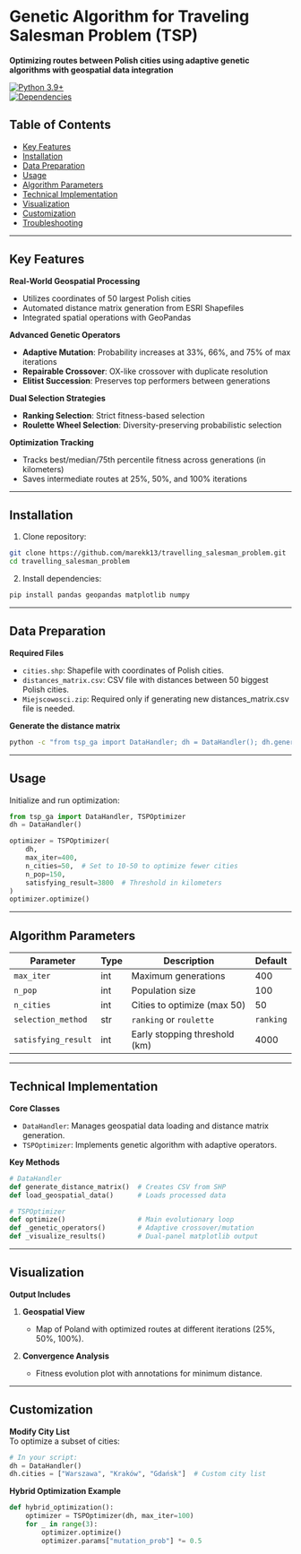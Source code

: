# Genetic Algorithm for Traveling Salesman Problem (TSP)  
**Optimizing routes between Polish cities using adaptive genetic algorithms with geospatial data integration**  

[![Python 3.9+](https://img.shields.io/badge/Python-3.9%2B-blue.svg)](https://www.python.org/downloads/)  
[![Dependencies](https://img.shields.io/badge/dependencies-pandas%20geopandas%20matplotlib%20numpy-orange)](requirements.txt)  

## Table of Contents  
- [Key Features](#key-features)  
- [Installation](#installation)  
- [Data Preparation](#data-preparation)  
- [Usage](#usage)  
- [Algorithm Parameters](#algorithm-parameters)  
- [Technical Implementation](#technical-implementation)  
- [Visualization](#visualization)  
- [Customization](#customization)  
- [Troubleshooting](#troubleshooting)  

---  

## Key Features  
**Real-World Geospatial Processing**  
- Utilizes coordinates of 50 largest Polish cities  
- Automated distance matrix generation from ESRI Shapefiles  
- Integrated spatial operations with GeoPandas  

**Advanced Genetic Operators**  
- **Adaptive Mutation**: Probability increases at 33%, 66%, and 75% of max iterations  
- **Repairable Crossover**: OX-like crossover with duplicate resolution  
- **Elitist Succession**: Preserves top performers between generations  

**Dual Selection Strategies**  
- **Ranking Selection**: Strict fitness-based selection  
- **Roulette Wheel Selection**: Diversity-preserving probabilistic selection  

**Optimization Tracking**  
- Tracks best/median/75th percentile fitness across generations (in kilometers)  
- Saves intermediate routes at 25%, 50%, and 100% iterations  

---  

## Installation  
1. Clone repository:  
```bash  
git clone https://github.com/marekk13/travelling_salesman_problem.git  
cd travelling_salesman_problem  
```  

2. Install dependencies:  
```bash
pip install pandas geopandas matplotlib numpy 
```  
  

---  

## Data Preparation  
**Required Files**  
- `cities.shp`: Shapefile with coordinates of Polish cities.  
- `distances_matrix.csv`: CSV file with distances between 50 biggest Polish cities.  
- `Miejscowosci.zip`: Required only if generating new distances_matrix.csv file is needed.

**Generate the distance matrix**
```bash  
python -c "from tsp_ga import DataHandler; dh = DataHandler(); dh.generate_distance_matrix(dh.cities)"  
```  

---  

## Usage  
Initialize and run optimization:  
  
```python
from tsp_ga import DataHandler, TSPOptimizer  
dh = DataHandler()  

optimizer = TSPOptimizer(  
    dh,  
    max_iter=400,  
    n_cities=50,  # Set to 10-50 to optimize fewer cities  
    n_pop=150,  
    satisfying_result=3800  # Threshold in kilometers  
)  
optimizer.optimize() 
``` 
  

---  

## Algorithm Parameters  
| Parameter | Type | Description | Default |  
|-----------|------|-------------|---------|  
| `max_iter` | int | Maximum generations | 400 |  
| `n_pop` | int | Population size | 100 |  
| `n_cities` | int | Cities to optimize (max 50) | 50 |  
| `selection_method` | str | `ranking` or `roulette` | `ranking` |  
| `satisfying_result` | int | Early stopping threshold (km) | 4000 |  

---  

## Technical Implementation  
**Core Classes**  
- `DataHandler`: Manages geospatial data loading and distance matrix generation.  
- `TSPOptimizer`: Implements genetic algorithm with adaptive operators.  

**Key Methods**  
  
```python
# DataHandler  
def generate_distance_matrix()  # Creates CSV from SHP  
def load_geospatial_data()      # Loads processed data  

# TSPOptimizer  
def optimize()                  # Main evolutionary loop  
def _genetic_operators()        # Adaptive crossover/mutation  
def _visualize_results()        # Dual-panel matplotlib output  
```
  

---  

## Visualization  
**Output Includes**  
1. **Geospatial View**  
   - Map of Poland with optimized routes at different iterations (25%, 50%, 100%).   

2. **Convergence Analysis**  
   - Fitness evolution plot with annotations for minimum distance.  



---  

## Customization  
**Modify City List**  
To optimize a subset of cities:  
```python
# In your script:  
dh = DataHandler()  
dh.cities = ["Warszawa", "Kraków", "Gdańsk"]  # Custom city list 
``` 


**Hybrid Optimization Example**  
```python
def hybrid_optimization():  
    optimizer = TSPOptimizer(dh, max_iter=100)  
    for _ in range(3):  
        optimizer.optimize()  
        optimizer.params["mutation_prob"] *= 0.5  
```

